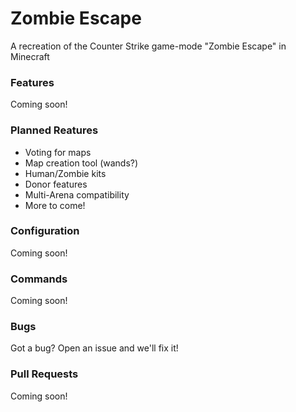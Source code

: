 # Zombie Escape

A recreation of the Counter Strike game-mode "Zombie Escape" in Minecraft

### Features
Coming soon!

### Planned Reatures
* Voting for maps
* Map creation tool (wands?)
* Human/Zombie kits
* Donor features
* Multi-Arena compatibility
* More to come!

### Configuration
Coming soon!

### Commands
Coming soon!

### Bugs
Got a bug? Open an issue and we'll fix it!

### Pull Requests
Coming soon!
